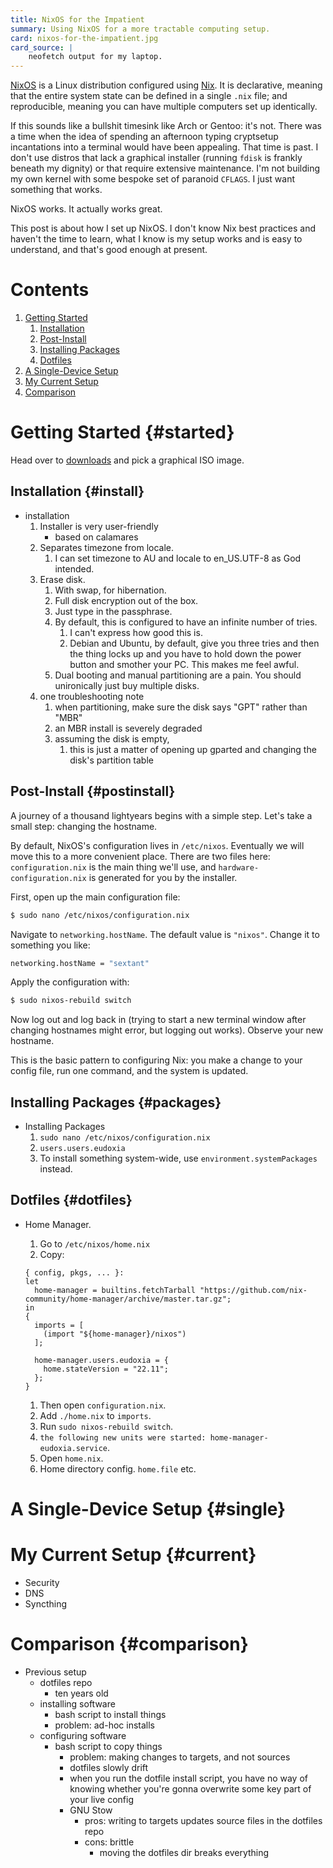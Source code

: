 ```yaml
---
title: NixOS for the Impatient
summary: Using NixOS for a more tractable computing setup.
card: nixos-for-the-impatient.jpg
card_source: |
    neofetch output for my laptop.
---
```


[NixOS][nixos] is a Linux distribution configured using [Nix][nix]. It is
declarative, meaning that the entire system state can be defined in a single
`.nix` file; and reproducible, meaning you can have multiple computers set up
identically.

[nixos]: https://nixos.org/
[nix]: https://en.wikipedia.org/wiki/Nix_(package_manager)

If this sounds like a bullshit timesink like Arch or Gentoo: it's not. There was
a time when the idea of spending an afternoon typing cryptsetup incantations
into a terminal would have been appealing. That time is past. I don't use
distros that lack a graphical installer (running `fdisk` is frankly beneath my
dignity) or that require extensive maintenance. I'm not building my own kernel
with some bespoke set of paranoid `CFLAGS`. I just want something that works.

NixOS works. It actually works great.

This post is about how I set up NixOS. I don't know Nix best practices and
haven't the time to learn, what I know is my setup works and is easy to
understand, and that's good enough at present.

# Contents

1. [Getting Started](#started)
   1. [Installation](#install)
   1. [Post-Install](#postinstall)
   1. [Installing Packages](#packages)
   1. [Dotfiles](#dotfiles)
1. [A Single-Device Setup](#single)
1. [My Current Setup](#current)
1. [Comparison](#comparison)

# Getting Started {#started}

Head over to [downloads][downloads] and pick a graphical ISO image.

[downloads]: https://nixos.org/download.html#nixos-iso

## Installation {#install}

- installation
    1. Installer is very user-friendly
       - based on calamares
    1. Separates timezone from locale.
        1. I can set timezone to AU and locale to en_US.UTF-8 as God intended.
    1. Erase disk.
        1. With swap, for hibernation.
        1. Full disk encryption out of the box.
        1. Just type in the passphrase.
        1. By default, this is configured to have an infinite number of tries.
            1. I can't express how good this is.
            1. Debian and Ubuntu, by default, give you three tries and then the
                thing locks up and you have to hold down the power button and
                smother your PC. This makes me feel awful.
        1. Dual booting and manual partitioning are a pain. You should
           unironically just buy multiple disks.
    1. one troubleshooting note
       1. when partitioning, make sure the disk says "GPT" rather than "MBR"
       1. an MBR install is severely degraded
       1. assuming the disk is empty,
          1. this is just a matter of opening up gparted and changing the disk's partition table

## Post-Install {#postinstall}

A journey of a thousand lightyears begins with a simple step. Let's take a small
step: changing the hostname.

By default, NixOS's configuration lives in `/etc/nixos`. Eventually we will move
this to a more convenient place. There are two files here: `configuration.nix`
is the main thing we'll use, and `hardware-configuration.nix` is generated for
you by the installer.

First, open up the main configuration file:

```bash
$ sudo nano /etc/nixos/configuration.nix
```

Navigate to `networking.hostName`. The default value is `"nixos"`. Change it to
something you like:

```nix
networking.hostName = "sextant"
```

Apply the configuration with:

```bash
$ sudo nixos-rebuild switch
```

Now log out and log back in (trying to start a new terminal window after
changing hostnames might error, but logging out works). Observe your new hostname.

This is the basic pattern to configuring Nix: you make a change to your config
file, run one command, and the system is updated.

## Installing Packages {#packages}

- Installing Packages
   1. `sudo nano /etc/nixos/configuration.nix`
   1. `users.users.eudoxia`
   1. To install something system-wide, use `environment.systemPackages` instead.

## Dotfiles {#dotfiles}

- Home Manager.
   1. Go to `/etc/nixos/home.nix`
   1. Copy:

     ```
     { config, pkgs, ... }:
     let
       home-manager = builtins.fetchTarball "https://github.com/nix-community/home-manager/archive/master.tar.gz";
     in
     {
       imports = [
         (import "${home-manager}/nixos")
       ];

       home-manager.users.eudoxia = {
         home.stateVersion = "22.11";
       };
     }
     ```
   1. Then open `configuration.nix`.
   1. Add `./home.nix` to `imports`.
   1. Run `sudo nixos-rebuild switch`.
   1. `the following new units were started: home-manager-eudoxia.service`.
   1. Open `home.nix`.
   1. Home directory config. `home.file` etc.

# A Single-Device Setup {#single}

# My Current Setup {#current}

- Security
- DNS
- Syncthing

# Comparison {#comparison}

- Previous setup
    - dotfiles repo
        - ten years old
    - installing software
        - bash script to install things
        - problem: ad-hoc installs
    - configuring software
        - bash script to copy things
            - problem: making changes to targets, and not sources
            - dotfiles slowly drift
            - when you run the dotfile install script, you have no way of knowing
              whether you're gonna overwrite some key part of your live config
            - GNU Stow
                - pros: writing to targets updates source files in the dotfiles repo
                - cons: brittle
                    - moving the dotfiles dir breaks everything
